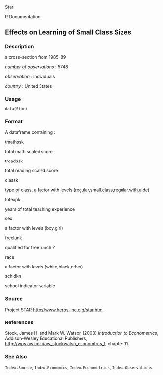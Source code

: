 Star

R Documentation

## Effects on Learning of Small Class Sizes

### Description

a cross-section from 1985-89

_number of observations_ : 5748

_observation_ : individuals

_country_ : United States

### Usage

    data(Star)

### Format

A dataframe containing :

tmathssk

total math scaled score

treadssk

total reading scaled score

classk

type of class, a factor with levels (regular,small.class,regular.with.aide)

totexpk

years of total teaching experience

sex

a factor with levels (boy,girl)

freelunk

qualified for free lunch ?

race

a factor with levels (white,black,other)

schidkn

school indicator variable

### Source

Project STAR <http://www.heros-inc.org/star.htm>.

### References

Stock, James H. and Mark W. Watson (2003) _Introduction to Econometrics_,
Addison-Wesley Educational Publishers,
<http://wps.aw.com/aw_stockwatsn_economtrcs_1>, chapter 11.

### See Also

`Index.Source`, `Index.Economics`, `Index.Econometrics`, `Index.Observations`

